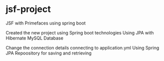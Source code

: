 # jsf-project
JSF with Primefaces using spring boot

Created the new project using Spring boot technologies
Using JPA with Hibernate
MySQL Database

Change the connection details connecting to application.yml
Using Spring JPA Repoository for saving and retrieving

